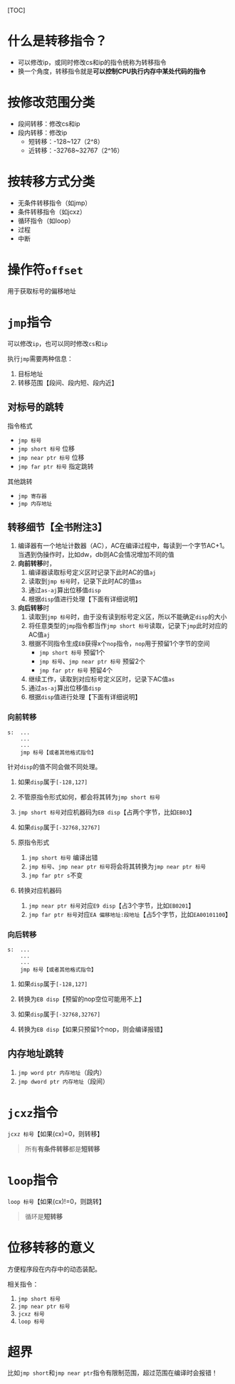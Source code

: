 [TOC]

# 什么是转移指令？
- 可以修改ip，或同时修改cs和ip的指令统称为转移指令
- 换一个角度，转移指令就是**可以控制CPU执行内存中某处代码的指令**

# 按修改范围分类
- 段间转移：修改cs和ip
- 段内转移：修改ip
    - 短转移：-128~127（2^8）
    - 近转移：-32768~32767（2^16）

# 按转移方式分类
- 无条件转移指令（如jmp）
- 条件转移指令（如jcxz）
- 循环指令（如loop）
- 过程
- 中断

# 操作符`offset`
用于获取标号的偏移地址

# `jmp`指令
可以修改`ip`，也可以同时修改`cs`和`ip`

执行`jmp`需要两种信息：
1. 目标地址
2. 转移范围【段间、段内短、段内近】

## 对标号的跳转
指令格式
- `jmp 标号`
- `jmp short 标号` 位移
- `jmp near ptr 标号` 位移
- `jmp far ptr 标号` 指定跳转

其他跳转
- `jmp 寄存器`
- `jmp 内存地址` 

## 转移细节【全书附注3】
1. 编译器有一个地址计数器（AC），AC在编译过程中，每读到一个字节AC+1。当遇到伪操作时，比如dw，db则AC会情况增加不同的值
2. **向前转移**时，
    1. 编译器读取标号定义区时记录下此时AC的值`aj`
    2. 读取到`jmp 标号`时，记录下此时AC的值`as`
    3. 通过`as-aj`算出位移值`disp`
    4. 根据`disp`值进行处理【下面有详细说明】
3. **向后转移**时
    1. 读取到`jmp 标号`时，由于没有读到标号定义区，所以不能确定`disp`的大小
    2. 将任意类型的`jmp`指令都当作`jmp short 标号`读取，记录下`jmp`此时对应的AC值`aj`
    3. 根据不同指令生成`EB`获得x个`nop`指令，`nop`用于预留1个字节的空间
        - `jmp short 标号` 预留1个
        - `jmp 标号`、`jmp near ptr 标号` 预留2个
        - `jmp far ptr 标号` 预留4个
    4. 继续工作，读取到对应标号定义区时，记录下AC值`as`
    5. 通过`as-aj`算出位移值`disp`
    6. 根据`disp`值进行处理【下面有详细说明】

### 向前转移
```
s:  ...
    ...
    ...
    jmp 标号【或者其他格式指令】
```

针对`disp`的值不同会做不同处理。

1. 如果`disp`属于`[-128,127]`
2. 不管原指令形式如何，都会将其转为`jmp short 标号`
3. `jmp short 标号`对应机器码为`EB disp`【占两个字节，比如`EB03`】

1. 如果`disp`属于`[-32768,32767]`
2. 原指令形式
    1. `jmp short 标号` 编译出错
    2. `jmp 标号`、`jmp near ptr 标号`将会将其转换为`jmp near ptr 标号`
    3. `jmp far ptr s`不变
3. 转换对应机器码
    1. `jmp near ptr 标号`对应`E9 disp`【占3个字节，比如`EB0201`】
    2. `jmp far ptr 标号`对应`EA 偏移地址:段地址`【占5个字节，比如`EA00101100`】


### 向后转移
```
s:  ...
    ...
    ...
    jmp 标号【或者其他格式指令】
```

1. 如果`disp`属于`[-128,127]`
2. 转换为`EB disp`【预留的nop空位可能用不上】

1. 如果`disp`属于`[-32768,32767]`
2. 转换为`EB disp`【如果只预留1个nop，则会编译报错】

## 内存地址跳转
1. `jmp word ptr 内存地址`（段内）
2. `jmp dword ptr 内存地址`（段间）

# `jcxz`指令
`jcxz 标号`【如果(cx)=0，则转移】

> 所有**有条件转移**都是**短转移**

# `loop`指令
`loop 标号`【如果(cx)!=0，则跳转】

> 循环是**短转移**

# 位移转移的意义
方便程序段在内存中的动态装配。

相关指令：
1. `jmp short 标号`
2. `jmp near ptr 标号`
3. `jcxz 标号`
4. `loop 标号`

# 超界
比如`jmp short`和`jmp near ptr`指令有限制范围，超过范围在编译时会报错！